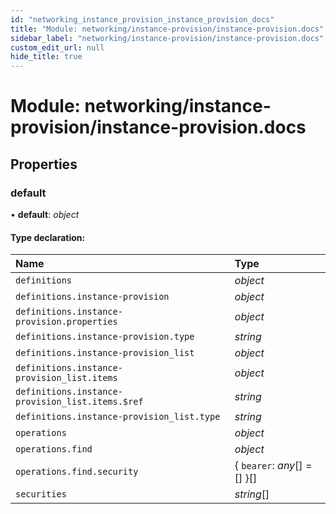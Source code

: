 ```yaml
---
id: "networking_instance_provision_instance_provision_docs"
title: "Module: networking/instance-provision/instance-provision.docs"
sidebar_label: "networking/instance-provision/instance-provision.docs"
custom_edit_url: null
hide_title: true
---
```


# Module: networking/instance-provision/instance-provision.docs

## Properties

### default

• **default**: *object*

#### Type declaration:

| Name | Type |
| :------ | :------ |
| `definitions` | *object* |
| `definitions.instance-provision` | *object* |
| `definitions.instance-provision.properties` | *object* |
| `definitions.instance-provision.type` | *string* |
| `definitions.instance-provision_list` | *object* |
| `definitions.instance-provision_list.items` | *object* |
| `definitions.instance-provision_list.items.$ref` | *string* |
| `definitions.instance-provision_list.type` | *string* |
| `operations` | *object* |
| `operations.find` | *object* |
| `operations.find.security` | { `bearer`: *any*[] = [] }[] |
| `securities` | *string*[] |
